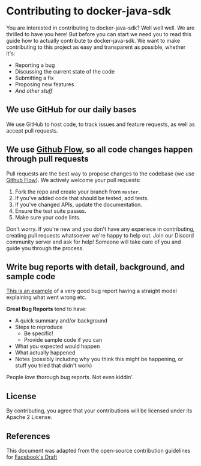 # Contributing to docker-java-sdk
You are interested in contributing to docker-java-sdk? Well well well. We are thrilled to have you here! 
But before you can start we need you to read this guide how to actually contribute to docker-java-sdk.
We want to make contributing to this project as easy and transparent as possible, whether it's:

- Reporting a bug
- Discussing the current state of the code
- Submitting a fix
- Proposing new features
- *And other stuff*

## We use GitHub for our daily bases
We use GitHub to host code, to track issues and feature requests, as well as accept pull requests.

## We use [Github Flow](https://guides.github.com/introduction/flow/index.html), so all code changes happen through pull requests
Pull requests are the best way to propose changes to the codebase (we use [Github Flow](https://guides.github.com/introduction/flow/index.html)). 
We actively welcome your pull requests:

1. Fork the repo and create your branch from `master`.
2. If you've added code that should be tested, add tests.
3. If you've changed APIs, update the documentation.
4. Ensure the test suite passes.
5. Make sure your code lints.

Don't worry. If you're new and you don't have any experiece in contributing, creating pull requests whatsoever
we're happy to help out. Join our Discord community server and ask for help! Someone will take care of you
and guide you through the process.

## Write bug reports with detail, background, and sample code
[This is an example](http://stackoverflow.com/q/12488905/180626) of a very good bug report having a straight model explaining
what went wrong etc.

**Great Bug Reports** tend to have:

- A quick summary and/or background
- Steps to reproduce
  - Be specific!
  - Provide sample code if you can
- What you expected would happen
- What actually happened
- Notes (possibly including why you think this might be happening, or stuff you tried that didn't work)

People *love* thorough bug reports. Not even kiddin'.

## License
By contributing, you agree that your contributions will be licensed under its Apache 2 License.

## References
This document was adapted from the open-source contribution guidelines for [Facebook's Draft](https://github.com/facebook/draft-js/blob/a9316a723f9e918afde44dea68b5f9f39b7d9b00/CONTRIBUTING.md)